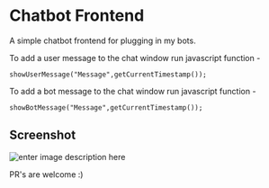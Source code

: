 # Chatbot Frontend
A simple chatbot frontend for plugging in my bots.

To add a user message to the chat window
run javascript function -

    showUserMessage("Message",getCurrentTimestamp());

To add a bot message to the chat window
run javascript function -

    showBotMessage("Message",getCurrentTimestamp());

## Screenshot
![enter image description here](./static/img/demo.png)

PR's are welcome :)

